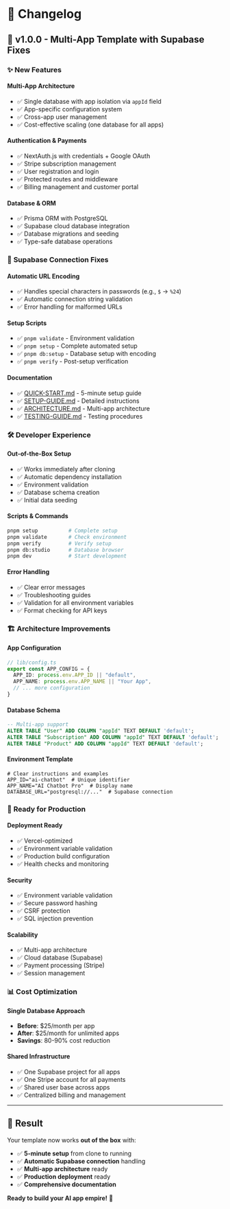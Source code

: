 # 📝 Changelog

## 🚀 **v1.0.0 - Multi-App Template with Supabase Fixes**

### ✨ **New Features**

#### **Multi-App Architecture**
- ✅ Single database with app isolation via `appId` field
- ✅ App-specific configuration system
- ✅ Cross-app user management
- ✅ Cost-effective scaling (one database for all apps)

#### **Authentication & Payments**
- ✅ NextAuth.js with credentials + Google OAuth
- ✅ Stripe subscription management
- ✅ User registration and login
- ✅ Protected routes and middleware
- ✅ Billing management and customer portal

#### **Database & ORM**
- ✅ Prisma ORM with PostgreSQL
- ✅ Supabase cloud database integration
- ✅ Database migrations and seeding
- ✅ Type-safe database operations

### 🔧 **Supabase Connection Fixes**

#### **Automatic URL Encoding**
- ✅ Handles special characters in passwords (e.g., `$` → `%24`)
- ✅ Automatic connection string validation
- ✅ Error handling for malformed URLs

#### **Setup Scripts**
- ✅ `pnpm validate` - Environment validation
- ✅ `pnpm setup` - Complete automated setup
- ✅ `pnpm db:setup` - Database setup with encoding
- ✅ `pnpm verify` - Post-setup verification

#### **Documentation**
- ✅ [QUICK-START.md](./QUICK-START.md) - 5-minute setup guide
- ✅ [SETUP-GUIDE.md](./SETUP-GUIDE.md) - Detailed instructions
- ✅ [ARCHITECTURE.md](./ARCHITECTURE.md) - Multi-app architecture
- ✅ [TESTING-GUIDE.md](./TESTING-GUIDE.md) - Testing procedures

### 🛠️ **Developer Experience**

#### **Out-of-the-Box Setup**
- ✅ Works immediately after cloning
- ✅ Automatic dependency installation
- ✅ Environment validation
- ✅ Database schema creation
- ✅ Initial data seeding

#### **Scripts & Commands**
```bash
pnpm setup          # Complete setup
pnpm validate       # Check environment
pnpm verify         # Verify setup
pnpm db:studio      # Database browser
pnpm dev            # Start development
```

#### **Error Handling**
- ✅ Clear error messages
- ✅ Troubleshooting guides
- ✅ Validation for all environment variables
- ✅ Format checking for API keys

### 🏗️ **Architecture Improvements**

#### **App Configuration**
```typescript
// lib/config.ts
export const APP_CONFIG = {
  APP_ID: process.env.APP_ID || "default",
  APP_NAME: process.env.APP_NAME || "Your App",
  // ... more configuration
}
```

#### **Database Schema**
```sql
-- Multi-app support
ALTER TABLE "User" ADD COLUMN "appId" TEXT DEFAULT 'default';
ALTER TABLE "Subscription" ADD COLUMN "appId" TEXT DEFAULT 'default';
ALTER TABLE "Product" ADD COLUMN "appId" TEXT DEFAULT 'default';
```

#### **Environment Template**
```env
# Clear instructions and examples
APP_ID="ai-chatbot"  # Unique identifier
APP_NAME="AI Chatbot Pro"  # Display name
DATABASE_URL="postgresql://..."  # Supabase connection
```

### 🎯 **Ready for Production**

#### **Deployment Ready**
- ✅ Vercel-optimized
- ✅ Environment variable validation
- ✅ Production build configuration
- ✅ Health checks and monitoring

#### **Security**
- ✅ Environment variable validation
- ✅ Secure password hashing
- ✅ CSRF protection
- ✅ SQL injection prevention

#### **Scalability**
- ✅ Multi-app architecture
- ✅ Cloud database (Supabase)
- ✅ Payment processing (Stripe)
- ✅ Session management

### 📊 **Cost Optimization**

#### **Single Database Approach**
- **Before**: $25/month per app
- **After**: $25/month for unlimited apps
- **Savings**: 80-90% cost reduction

#### **Shared Infrastructure**
- ✅ One Supabase project for all apps
- ✅ One Stripe account for all payments
- ✅ Shared user base across apps
- ✅ Centralized billing and management

---

## 🎉 **Result**

Your template now works **out of the box** with:
- ✅ **5-minute setup** from clone to running
- ✅ **Automatic Supabase connection** handling
- ✅ **Multi-app architecture** ready
- ✅ **Production deployment** ready
- ✅ **Comprehensive documentation**

**Ready to build your AI app empire!** 🚀
